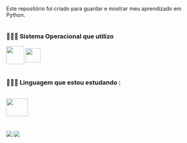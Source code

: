 Este repositório foi criado para guardar e mostrar meu aprendizado em Python.
###
#
### 👨🏿‍💻 Sistema Operacional que utilizo
<div stlyle="display: inline_block">
<img align="center" height="48" width="48" src="https://cdn.jsdelivr.net/gh/devicons/devicon/icons/linux/linux-original.svg" /> 
<img align="center" height="38" width="40" src="https://cdn.jsdelivr.net/gh/devicons/devicon/icons/windows8/windows8-original.svg" />
</div>

# 
### 👨🏿‍💻 Linguagem que estou estudando :
<div style="display: inline_block"><br>
<img align="center" height="48" width="58" src="https://cdn.jsdelivr.net/gh/devicons/devicon/icons/python/python-original.svg" /> 
</div>

#
<div> 
<a href="https://www.linkedin.com/in/kalluan-c-fiuza-b5a17b221/" target="_blank"><img src="https://img.shields.io/badge/LinkedIn-0077B5?style=for-the-badge&logo=linkedin&logoColor=white target="_blank"></a> 
<a href="mailto:kalluan21@hotmail.com" target="_blank"><img src="https://img.shields.io/badge/Microsoft_Outlook-0078D4?style=for-the-badge&logo=microsoft-outlook&logoColor=white"_blank"></a>
</div>

#
